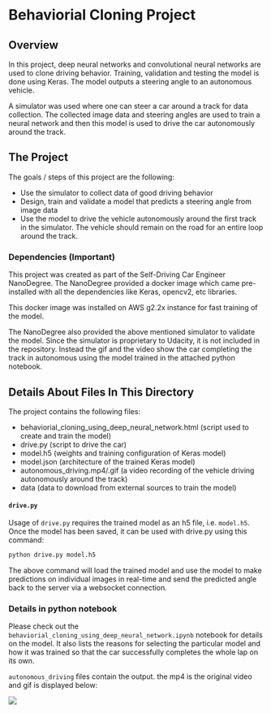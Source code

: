 # Behaviorial Cloning Project

Overview
---
In this project, deep neural networks and convolutional neural networks are used to clone driving behavior. Training, validation and testing the model is done using Keras. The model outputs a steering angle to an autonomous vehicle.

A simulator was used where one can steer a car around a track for data collection. The collected image data and steering angles are used to train a neural network and then this model is used to drive the car autonomously around the track.

The Project
---
The goals / steps of this project are the following:
* Use the simulator to collect data of good driving behavior
* Design, train and validate a model that predicts a steering angle from image data
* Use the model to drive the vehicle autonomously around the first track in the simulator. The vehicle should remain on the road for an entire loop around the track.

### Dependencies (Important)
This project was created as part of the Self-Driving Car Engineer NanoDegree. The NanoDegree provided a docker image which came pre-installed with all the dependencies like Keras, opencv2, etc libraries.

This docker image was installed on AWS g2.2x instance for fast training of the model.

The NanoDegree also provided the above mentioned simulator to validate the model. Since the simulator is proprietary to Udacity, it is not included in the repository. Instead the gif and the video show the car completing the track in autonomous using the model trained in the attached python notebook.  


## Details About Files In This Directory

The project contains the following files:
* behaviorial_cloning_using_deep_neural_network.html (script used to create and train the model)
* drive.py (script to drive the car)
* model.h5 (weights and training configuration of Keras model)
* model.json (architecture of the trained Keras model)
* autonomous_driving.mp4/.gif (a video recording of the vehicle driving autonomously around the track)
* data (data to download from external sources to train the model)

#### `drive.py`

Usage of `drive.py` requires the trained model as an h5 file, i.e. `model.h5`.
Once the model has been saved, it can be used with drive.py using this command:

```sh
python drive.py model.h5
```

The above command will load the trained model and use the model to make predictions on individual images in real-time and send the predicted angle back to the server via a websocket connection.

### Details in python notebook
Please check out the `behaviorial_cloning_using_deep_neural_network.ipynb` notebook for details on the model. It also lists the reasons for selecting the particular model and how it was trained so that the car successfully completes the whole lap on its own.

`autonomous_driving` files contain the output. the mp4 is the original video and gif is displayed below:

![](autonomous_driving.gif)
